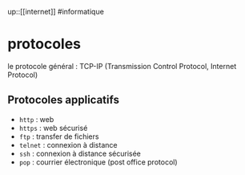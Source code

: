 up::[[internet]]
#informatique 
# protocoles

le protocole général :
TCP-IP (Transmission Control Protocol, Internet Protocol)

## Protocoles applicatifs

- `http` : web
- `https` : web sécurisé
- `ftp` : transfer de fichiers
- `telnet` : connexion à distance
- `ssh` : connexion à distance sécurisée
- `pop` : courrier électronique (post office protocol)


